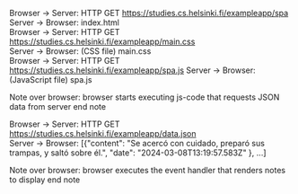 Browser -> Server: HTTP GET https://studies.cs.helsinki.fi/exampleapp/spa  
Server -> Browser: index.html  
Browser -> Server: HTTP GET https://studies.cs.helsinki.fi/exampleapp/main.css  
Server -> Browser: (CSS file) main.css  
Browser -> Server: HTTP GET https://studies.cs.helsinki.fi/exampleapp/spa.js
Server -> Browser: (JavaScript file) spa.js  

Note over browser: browser starts executing js-code that requests JSON data from server end note

Browser -> Server: HTTP GET https://studies.cs.helsinki.fi/exampleapp/data.json  
Server -> Browser: [{"content": "Se acercó con cuidado, preparó sus trampas, y saltó sobre él.",
"date": "2024-03-08T13:19:57.583Z"
}, ...]

Note over browser: browser executes the event handler that renders notes to display end note